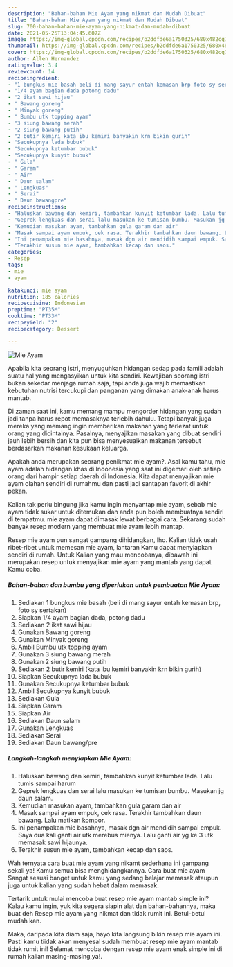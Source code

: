 ```yaml
---
description: "Bahan-bahan Mie Ayam yang nikmat dan Mudah Dibuat"
title: "Bahan-bahan Mie Ayam yang nikmat dan Mudah Dibuat"
slug: 700-bahan-bahan-mie-ayam-yang-nikmat-dan-mudah-dibuat
date: 2021-05-25T13:04:45.607Z
image: https://img-global.cpcdn.com/recipes/b2ddfde6a1750325/680x482cq70/mie-ayam-foto-resep-utama.jpg
thumbnail: https://img-global.cpcdn.com/recipes/b2ddfde6a1750325/680x482cq70/mie-ayam-foto-resep-utama.jpg
cover: https://img-global.cpcdn.com/recipes/b2ddfde6a1750325/680x482cq70/mie-ayam-foto-resep-utama.jpg
author: Allen Hernandez
ratingvalue: 3.4
reviewcount: 14
recipeingredient:
- "1 bungkus mie basah beli di mang sayur entah kemasan brp foto sy sertakan"
- "1/4 ayam bagian dada potong dadu"
- "2 ikat sawi hijau"
- " Bawang goreng"
- " Minyak goreng"
- " Bumbu utk topping ayam"
- "3 siung bawang merah"
- "2 siung bawang putih"
- "2 butir kemiri kata ibu kemiri banyakin krn bikin gurih"
- "Secukupnya lada bubuk"
- "Secukupnya ketumbar bubuk"
- "Secukupnya kunyit bubuk"
- " Gula"
- " Garam"
- " Air"
- " Daun salam"
- " Lengkuas"
- " Serai"
- " Daun bawangpre"
recipeinstructions:
- "Haluskan bawang dan kemiri, tambahkan kunyit ketumbar lada. Lalu tumis sampai harum"
- "Geprek lengkuas dan serai lalu masukan ke tumisan bumbu. Masukan jg daun salam."
- "Kemudian masukan ayam, tambahkan gula garam dan air"
- "Masak sampai ayam empuk, cek rasa. Terakhir tambahkan daun bawang. Lalu matikan kompor."
- "Ini penampakan mie basahnya, masak dgn air mendidih sampai empuk. Saya dua kali ganti air utk merebus mienya. Lalu ganti air yg ke 3 utk memasak sawi hijaunya."
- "Terakhir susun mie ayam, tambahkan kecap dan saos."
categories:
- Resep
tags:
- mie
- ayam

katakunci: mie ayam 
nutrition: 185 calories
recipecuisine: Indonesian
preptime: "PT35M"
cooktime: "PT33M"
recipeyield: "2"
recipecategory: Dessert

---
```



![Mie Ayam](https://img-global.cpcdn.com/recipes/b2ddfde6a1750325/680x482cq70/mie-ayam-foto-resep-utama.jpg)

Apabila kita seorang istri, menyuguhkan hidangan sedap pada famili adalah suatu hal yang mengasyikan untuk kita sendiri. Kewajiban seorang istri bukan sekedar menjaga rumah saja, tapi anda juga wajib memastikan kebutuhan nutrisi tercukupi dan panganan yang dimakan anak-anak harus mantab.

Di zaman  saat ini, kamu memang mampu mengorder hidangan yang sudah jadi tanpa harus repot memasaknya terlebih dahulu. Tetapi banyak juga mereka yang memang ingin memberikan makanan yang terlezat untuk orang yang dicintainya. Pasalnya, menyajikan masakan yang dibuat sendiri jauh lebih bersih dan kita pun bisa menyesuaikan makanan tersebut berdasarkan makanan kesukaan keluarga. 



Apakah anda merupakan seorang penikmat mie ayam?. Asal kamu tahu, mie ayam adalah hidangan khas di Indonesia yang saat ini digemari oleh setiap orang dari hampir setiap daerah di Indonesia. Kita dapat menyajikan mie ayam olahan sendiri di rumahmu dan pasti jadi santapan favorit di akhir pekan.

Kalian tak perlu bingung jika kamu ingin menyantap mie ayam, sebab mie ayam tidak sukar untuk ditemukan dan anda pun boleh membuatnya sendiri di tempatmu. mie ayam dapat dimasak lewat berbagai cara. Sekarang sudah banyak resep modern yang membuat mie ayam lebih mantap.

Resep mie ayam pun sangat gampang dihidangkan, lho. Kalian tidak usah ribet-ribet untuk memesan mie ayam, lantaran Kamu dapat menyiapkan sendiri di rumah. Untuk Kalian yang mau mencobanya, dibawah ini merupakan resep untuk menyajikan mie ayam yang mantab yang dapat Kamu coba.

<!--inarticleads1-->

##### Bahan-bahan dan bumbu yang diperlukan untuk pembuatan Mie Ayam:

1. Sediakan 1 bungkus mie basah (beli di mang sayur entah kemasan brp, foto sy sertakan)
1. Siapkan 1/4 ayam bagian dada, potong dadu
1. Sediakan 2 ikat sawi hijau
1. Gunakan  Bawang goreng
1. Gunakan  Minyak goreng
1. Ambil  Bumbu utk topping ayam
1. Gunakan 3 siung bawang merah
1. Gunakan 2 siung bawang putih
1. Sediakan 2 butir kemiri (kata ibu kemiri banyakin krn bikin gurih)
1. Siapkan Secukupnya lada bubuk
1. Gunakan Secukupnya ketumbar bubuk
1. Ambil Secukupnya kunyit bubuk
1. Sediakan  Gula
1. Siapkan  Garam
1. Siapkan  Air
1. Sediakan  Daun salam
1. Gunakan  Lengkuas
1. Sediakan  Serai
1. Sediakan  Daun bawang/pre




<!--inarticleads2-->

##### Langkah-langkah menyiapkan Mie Ayam:

1. Haluskan bawang dan kemiri, tambahkan kunyit ketumbar lada. Lalu tumis sampai harum
1. Geprek lengkuas dan serai lalu masukan ke tumisan bumbu. Masukan jg daun salam.
1. Kemudian masukan ayam, tambahkan gula garam dan air
1. Masak sampai ayam empuk, cek rasa. Terakhir tambahkan daun bawang. Lalu matikan kompor.
1. Ini penampakan mie basahnya, masak dgn air mendidih sampai empuk. Saya dua kali ganti air utk merebus mienya. Lalu ganti air yg ke 3 utk memasak sawi hijaunya.
1. Terakhir susun mie ayam, tambahkan kecap dan saos.




Wah ternyata cara buat mie ayam yang nikamt sederhana ini gampang sekali ya! Kamu semua bisa menghidangkannya. Cara buat mie ayam Sangat sesuai banget untuk kamu yang sedang belajar memasak ataupun juga untuk kalian yang sudah hebat dalam memasak.

Tertarik untuk mulai mencoba buat resep mie ayam mantab simple ini? Kalau kamu ingin, yuk kita segera siapin alat dan bahan-bahannya, maka buat deh Resep mie ayam yang nikmat dan tidak rumit ini. Betul-betul mudah kan. 

Maka, daripada kita diam saja, hayo kita langsung bikin resep mie ayam ini. Pasti kamu tiidak akan menyesal sudah membuat resep mie ayam mantab tidak rumit ini! Selamat mencoba dengan resep mie ayam enak simple ini di rumah kalian masing-masing,ya!.

